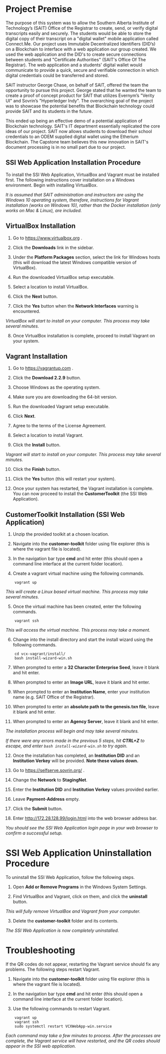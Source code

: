 

# Project Premise
The purpose of this system was to allow the Southern Alberta Institute of Technology’s (SAIT) Office of the Registrar to create, send, or verify digital transcripts easily and securely. The students would be able to store the digital copy of their transcript on a "digital wallet" mobile application called Connect.Me. Our project uses Immutable Decentralized Identifiers (DID’s) on a Blockchain to interface with a web application our group created. We used the web application and the DID's to create secure connections between students and "Certificate Authorities" (SAIT's Office Of The Registrar). The web application and a students' digital wallet would communicate to provide a quick, secure and verifiable connection in which digital credentials could be transferred and stored.

SAIT instructor George Chase, on behalf of SAIT, offered the team the opportunity to pursue this project. George stated that he wanted the team to create a proof of concept product for SAIT that utilizes Evernym’s "Verity UI" and Sovrin’s "Hyperledger Indy". The overarching goal of the project was to showcase the potential benefits that Blockchain technology could provide SAIT and its students in the future. 

This ended up being an effective demo of a potential application of Blockchain technology. SAIT's IT department essentially replicated the core ideas of our project. SAIT now allows students to download their school credentials to an ODEM supplied digital wallet using the Etherium Blockchain. The Capstone team believes this new innovation in SAIT's document processing is in no small part due to our project.

## SSI Web Application Installation Procedure

To install the SSI Web Application, VirtualBox and Vagrant must be installed first. The following instructions cover installation on a Windows environment. Begin with installing VirtualBox.

_It is assumed that SAIT administration and instructors are using the Windows 10 operating system, therefore, instructions for Vagrant installation (works on Windows 10), rather than the Docker installation (only works on Mac & Linux), are included._

## VirtualBox Installation

1. Go to https://www.virtualbox.org .

2. Click the **Downloads** link in the sidebar.

3. Under the **Platform Packages** section, select the link for Windows hosts (this will download the latest Windows compatible version of VirtualBox).

4. Run the downloaded VirtualBox setup executable.

5. Select a location to install VirtualBox.

6. Click the **Next** button.

7. Click the **Yes** button when the **Network Interfaces** warning is encountered.

_VirtualBox will start to install on your computer. This process may take several minutes._

8. Once VirtualBox installation is complete, proceed to install Vagrant on your system.

## Vagrant Installation

1. Go to https://vagrantup.com .

2. Click the **Download 2.2.9** button.

3. Choose Windows as the operating system.

4. Make sure you are downloading the 64-bit version.

5. Run the downloaded Vagrant setup executable.

6. Click **Next**.

7. Agree to the terms of the License Agreement.

8. Select a location to install Vagrant.

9. Click the **Install** button.

_Vagrant will start to install on your computer. This process may take several minutes._

10. Click the **Finish** button.

11. Click the **Yes** button (this will restart your system).

12. Once your system has restarted, the Vagrant installation is complete. You can now proceed to install the **CustomerToolkit** (the SSI Web Application).

## CustomerToolkit Installation (SSI Web Application)

1. Unzip the provided toolkit at a chosen location.

2. Navigate into the **customer-toolkit** folder using file explorer (this is where the vagrant file is located).

3. In the navigation bar type **cmd** and hit enter (this should open a command line interface at the current folder location).

4. Create a vagrant virtual machine using the following commands.

```
	vagrant up
```

_This will create a Linux based virtual machine. This process may take several minutes._

5. Once the virtual machine has been created, enter the following commands.

```
	vagrant ssh
```

_This will access the virtual machine. This process may take a moment._

6. Change into the install directory and start the install wizard using the following commands.

```
	cd vcx-vagrant/install/
	bash install-wizard-win.sh
```

7. When prompted to enter a **32 Character Enterprise Seed**, leave it blank and hit enter.

8. When prompted to enter an **Image URL**, leave it blank and hit enter.

9. When prompted to enter an **Institution Name**, enter your institution name (e.g. SAIT Office of the Registrar).

10. When prompted to enter an **absolute path to the genesis.txn file**, leave it blank and hit enter.

11. When prompted to enter an **Agency Server**, leave it blank and hit enter.

_The installation process will begin and may take several minutes._

_If there were any errors made in the previous 5 steps, hit **CTRL+Z** to escape, and enter `bash install-wizard-win.sh` to try again._

12. Once the installation has completed, an **Institution DID** and an **Institution Verkey** will be provided. **Note these values down.**

13. Go to https://selfserve.sovrin.org/ .

14. Change the **Network** to **StagingNet**.

15. Enter the **Institution DID** and **Institution Verkey** values provided earlier.

16. Leave **Payment-Address** empty.

17. Click the **Submit** button.

18. Enter http://172.28.128.99/login.html into the web browser address bar.

_You should see the SSI Web Application login page in your web browser to confirm a successful setup._

# SSI Web Application Uninstallation Procedure

To uninstall the SSI Web Application, follow the following steps.

1. Open **Add or Remove Programs** in the Windows System Settings.

2. Find VirtualBox and Vagrant, click on them, and click the **uninstall** button.

_This will fully remove VirtualBox and Vagrant from your computer._

3. Delete the **customer-toolkit** folder and its contents.

_The SSI Web Application is now completely uninstalled._

# Troubleshooting

If the QR codes do not appear, restarting the Vagrant service should fix any problems. The following steps restart Vagrant.

1. Navigate into the **customer-toolkit** folder using file explorer (this is where the vagrant file is located).

2. In the navigation bar type **cmd** and hit enter (this should open a command line interface at the current folder location).

3. Use the following commands to restart Vagrant.

```
	vagrant up
	vagrant ssh
	sudo systemctl restart VCXWebApp-win.service
```

_Each command may take a few minutes to process. After the processes are complete, the Vagrant service will have restarted, and the QR codes should appear in the SSI web application._
